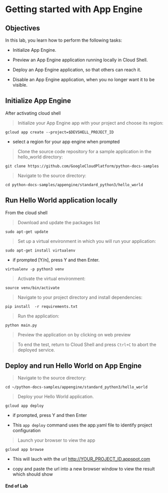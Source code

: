 # Getting started with App Engine


## Objectives

In this lab, you learn how to perform the following tasks:

- Initialize App Engine.

- Preview an App Engine application running locally in Cloud Shell.

- Deploy an App Engine application, so that others can reach it.

- Disable an App Engine application, when you no longer want it to be visible.


## **Initialize App Engine**

After activating cloud shell

> Initialize your App Engine app with your project and choose its region:

  `gcloud app create --project=$DEVSHELL_PROJECT_ID`

  - select a region for your app engine when prompted

> Clone the source code repository for a sample application in the hello_world directory:

  `git clone https://github.com/GoogleCloudPlatform/python-docs-samples`

> Navigate to the source directory:

  `cd python-docs-samples/appengine/standard_python3/hello_world`



## **Run Hello World application locally**


From the cloud shell

> Download and update the packages list

  `sudo apt-get update`

> Set up a virtual environment in which you will run your application:

  `sudo apt-get install virtualenv`

  - if prompted [Y/n], press Y and then Enter.

  `virtualenv -p python3 venv`

> Activate the virtual environment:

  `source venv/bin/activate`

> Navigate to your project directory and install dependencies:

  `pip install  -r requirements.txt`

> Run the application:

  `python main.py`

> Preview the application on by clicking on web preview

> To end the test, return to Cloud Shell and press `Ctrl+C` to abort the deployed service.




## **Deploy and run Hello World on App Engine**


> Navigate to the source directory:

  `cd ~/python-docs-samples/appengine/standard_python3/hello_world`

> Deploy your Hello World application.

  `gcloud app deploy`

  - if prompted, press Y and then Enter

  - This `app deploy` command uses the app.yaml file to identify project configuration

> Launch your browser to view the app

 `gcloud app browse`

 - This will lauch with the url http://YOUR_PROJECT_ID.appspot.com

 - copy and paste the url into a new browser window to view the result which should show

 #### End of Lab